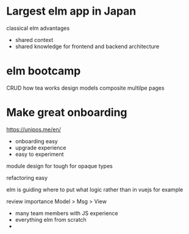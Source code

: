 # Largest elm app in Japan

classical elm advantages

- shared context
- shared knowledge for frontend and backend architecture

# elm bootcamp
CRUD
how tea works
design models
composite multilpe pages

# Make great onboarding

https://unipos.me/en/

- onboarding easy
- upgrade experience
- easy to experiment



module design for tough for opaque types

refactoring easy

elm is guiding where to put what logic rather than in vuejs for example

review importance
Model > Msg > View

- many team members with JS experience
- everything elm from scratch
- 
